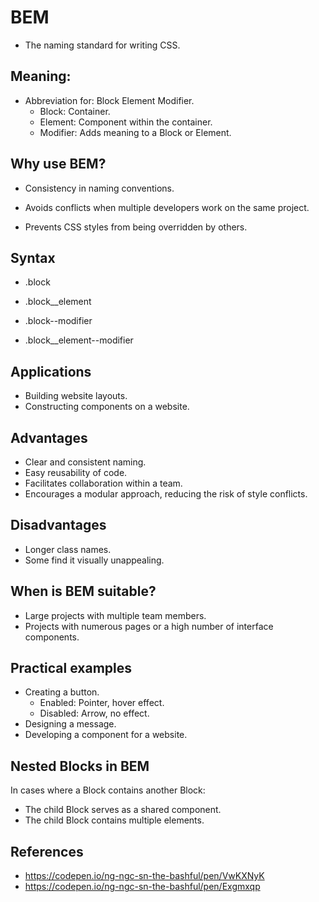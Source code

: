 # BEM
- The naming standard for writing CSS.

## Meaning:
- Abbreviation for: Block Element Modifier.
    + Block: Container.
    + Element: Component within the container.
    + Modifier: Adds meaning to a Block or Element.

## Why use BEM?
- Consistency in naming conventions.
- Avoids conflicts when multiple developers work on the same project.

- Prevents CSS styles from being overridden by others.

## Syntax
- .block
- .block__element

- .block--modifier
- .block__element--modifier

## Applications
- Building website layouts.
- Constructing components on a website.

## Advantages
- Clear and consistent naming.
- Easy reusability of code.
- Facilitates collaboration within a team.
- Encourages a modular approach, reducing the risk of style conflicts.

## Disadvantages
- Longer class names.
- Some find it visually unappealing.

## When is BEM suitable?
- Large projects with multiple team members.
- Projects with numerous pages or a high number of interface components.

## Practical examples
- Creating a button.
    + Enabled: Pointer, hover effect.
    + Disabled: Arrow, no effect.
- Designing a message.
- Developing a component for a website.

## Nested Blocks in BEM
In cases where a Block contains another Block:

- The child Block serves as a shared component.
- The child Block contains multiple elements.

## References
- https://codepen.io/ng-ngc-sn-the-bashful/pen/VwKXNyK
- https://codepen.io/ng-ngc-sn-the-bashful/pen/Exgmxqp